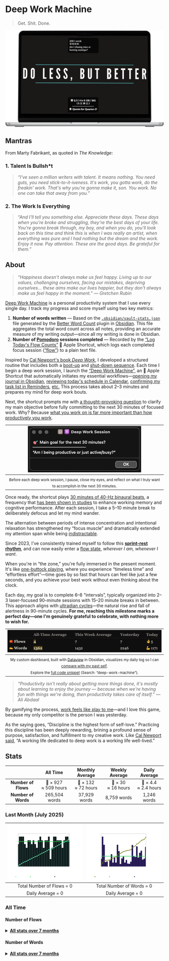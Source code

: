 # Deep Work Machine

> Get. Shit. Done.

<p align="center">
<a href="">
<img src="assets/mockup.png" width="" title=""/>
</a>
</p>

## Mantras

From Marty Fabrikant, as quoted in _The Knowledge_:

### 1. Talent Is Bullsh*t

> _“I've seen a million writers with talent. It means nothing. You need guts, you need stick-to-it-iveness. It's work, you gotta work, do the freakin' work. That's why you're gonna make it, son. You work. No one can take that away from you.”_

### 2. The Work Is Everything

> _“And I'll tell you something else. Appreciate these days. These days when you're broke and struggling, they're the best days of your life. You're gonna break through, my boy, and when you do, you'll look back on this time and think this is when I was really an artist, when everything was pure and I had nothing but the dream and the work. Enjoy it now. Pay attention. These are the good days. Be grateful for them.”_

## About

> _“Happiness doesn't always make us feel happy. Living up to our values, challenging ourselves, facing our mistakes, depriving ourselves… these aims make our lives happier, but they don't always make us feel happy in the moment.” — Gretchen Rubin_

[Deep Work Machine](https://huami.ng/deep-work-machine) is a personal productivity system that I use every single day. I track my progress and score myself using two key metrics:

1. **Number of words written** — Based on the [`.obsidian/vault-stats.json`](https://github.com/huaminghuangtw/Second-Brain/blob/main/.obsidian/vault-stats.json) file generated by the [Better Word Count](https://github.com/lukeleppan/better-word-count) plugin in [Obsidian](https://obsidian.md/). This file aggregates the total word count across all notes, providing an accurate measure of my writing output—since all my writing is done in Obsidian.
2. **Number of [Pomodoro](https://en.wikipedia.org/wiki/Pomodoro_Technique) sessions completed** — Recorded by the [“Log Today's Flow Counts”](https://shortcutomation.com/gallery/getting-things-done/log-todays-flow-counts/)  Apple Shortcut, which logs each completed focus session ([“flow”](https://www.amazon.com/Flow-Psychology-Experience-Perennial-Classics/dp/0061339202)) to a plain text file.

Inspired by [Cal Newport's book _Deep Work_](https://calnewport.com/deep-work-rules-for-focused-success-in-a-distracted-world/), I developed a structured routine that includes both a [boot-up](https://shortcutomation.com/gallery/getting-things-done/boot-up-sequence/) and [shut-down sequence](https://shortcutomation.com/gallery/getting-things-done/shut-down-sequence/). Each time I begin a deep work session, I launch the [“Deep Work Machine”](https://shortcutomation.com/gallery/getting-things-done/deep-work-machine/), an  Apple Shortcut that automatically initiates my essential workflows—[opening my journal in Obsidian](https://shortcutomation.com/gallery/journaling/view-journal/), [reviewing today's schedule in Calendar](https://shortcutomation.com/gallery/getting-things-done/plan-my-day/), [confirming my task list in Reminders](https://shortcutomation.com/gallery/getting-things-done/view-todays-tasks/), [etc.](https://shortcutomation.com/gallery/getting-things-done/deep-work-session/) This process takes about 2–3 minutes and prepares my mind for deep work bouts.

Next, the shortcut prompts me with [a thought-provoking question](https://huami.ng/lists/journal-prompt/#on-productivity) to clarify my main objective before fully committing to the next 30 minutes of focused work. Why? Because [what you work on is far more important than how productively you work](https://huami.ng/notes/what-you-work-on-is-far-more-important-than-how-productively-you-work/).

<p align="center">

|                                                          ![](assets/alert.png)                                                           |
| :--------------------------------------------------------------------------------------------------------------------------------------: |
| <sub>Before each deep work session, I pause, close my eyes, and reflect on what I truly want to accomplish in the next 30 minutes.</sub> |

</p>

Once ready, the shortcut plays [30 minutes of 40-Hz binaural beats](https://youtu.be/1_G60OdEzXs), a frequency that [has been shown in studies](https://youtu.be/CQlTmOFM4Qs?t=1h11m34s) to enhance working memory and cognitive performance. After each session, I take a 5–10 minute break to deliberately defocus and let my mind wander.

The alternation between periods of intense concentration and intentional relaxation has strengthened my “focus muscle” and dramatically extended my attention span while being [indistractable](https://www.nirandfar.com/indistractable/).

Since 2023, I've consistently trained myself to follow this **[sprint-rest rhythm](https://huami.ng/notes/work-in-sprints-work-with-your-biology/)**, and can now easily enter a [flow state](https://huami.ng/notes/flow-state/), _wherever I am, whenever I want_.

When you're in “the zone,” you're fully immersed in the present moment. It's like [one-buttock playing](https://sketchplanations.com/one-buttock-playing), where you experience “timeless time” and “effortless effort”—time goes by so fast that hours can feel like just a few seconds, and you achieve your best work without even thinking about the clock.

Each day, my goal is to complete 6–8 “intervals”, typically organized into 2–3 laser-focused 90-minute sessions with 15–20 minute breaks in between. This approach aligns with [ultradian cycles](https://youtu.be/yb5zpo5WDG4?t=1575)—the natural rise and fall of alertness in 90-minute cycles. **For me, reaching this milestone marks a perfect day—one I'm genuinely grateful to celebrate, with nothing more to wish for.**

<p align="center">

| ![](assets/dashboard.png) |
| :-: |
| <sub>My custom dashboard, built with [Dataview](https://github.com/blacksmithgu/obsidian-dataview) in Obsidian, visualizes my daily log so I can [compare with my past self](https://huami.ng/notes/comparison-is-the-thief-of-joy).<br/>Explore the [full code snippet](https://github.com/huaminghuangtw/Second-Brain/blob/main/Homepage.md) (Search: “deep-work-machine”).</sub> |

</p>

> _“Productivity isn't really about getting more things done, it's mostly about learning to enjoy the journey — because when we're having fun with things we're doing, then productivity takes care of itself.” — Ali Abdaal_

By gamifying the process, [work feels like play to me](https://x.com/naval/status/1337144251403014144)—and I love this game, because my only competitor is the person I was yesterday.

As the saying goes, “Discipline is the highest form of self-love.” Practicing this discipline has been deeply rewarding, brining a profound sense of purpose, satisfaction, and fulfillment to my creative work. Like [Cal Newport said](https://calnewport.com/knowledge-workers-are-bad-at-working-and-heres-what-to-do-about-it/), “A working life dedicated to deep work is a working life well-lived.”

## Stats

<!-- STATS-START -->
<div align="center">

|         | All Time | Monthly Average | Weekly Average | Daily Average |
| :-: | :-: | :-: | :-: | :-: |
| **Number of Flows** | 🍅 × 927<br>≈ 509 hours | 🍅 × 132<br>≈ 72 hours | 🍅 × 30<br>≈ 16 hours | 🍅 × 4.4<br>≈ 2.4 hours |
| **Number of Words** | 265,504 words | 37,929 words | 8,759 words | 1,246 words |

</div>
<!-- STATS-END -->

<!-- LASTMONTH-START -->
### Last Month (July 2025)

| ![](Number%20of%20Flows/2025/07-July/number-of-flows_2025-07.png) | ![](Number%20of%20Words/2025/07-July/number-of-words_2025-07.png) |
| :-: | :-: |
| Total Number of Flows = 0 | Total Number of Words = 0 |
| Daily Average = 0 | Daily Average = 0 |
<!-- LASTMONTH-END -->

### All Time

#### Number of Flows

<!-- INDEX-FLOWS-START -->
<details>

<summary>
   <strong>
	  <a href="Number%20of%20Flows">All stats over 7 months</a>
   </strong>
</summary>

* <details>
	<summary>
	  <strong>
		<a href="Number%20of%20Flows/2025">2025</a>
	  </strong>
	</summary>

	* <details>
	   <summary>
	   <a href="Number%20of%20Flows/2025/06-June">06-June</a>
	   </summary>
	   <a href="Number%20of%20Flows/2025/06-June/number-of-flows_2025-06.png">
	   <kbd>
	   <img src="Number%20of%20Flows/2025/06-June/number-of-flows_2025-06.png" width="400" title="🖱️ Click me to view an interactive chart!"/>
	   </kbd>
	   </a>
	   </details>

	* <details>
	   <summary>
	   <a href="Number%20of%20Flows/2025/05-May">05-May</a>
	   </summary>
	   <a href="Number%20of%20Flows/2025/05-May/number-of-flows_2025-05.png">
	   <kbd>
	   <img src="Number%20of%20Flows/2025/05-May/number-of-flows_2025-05.png" width="400" title="🖱️ Click me to view an interactive chart!"/>
	   </kbd>
	   </a>
	   </details>

	* <details>
	   <summary>
	   <a href="Number%20of%20Flows/2025/04-April">04-April</a>
	   </summary>
	   <a href="Number%20of%20Flows/2025/04-April/number-of-flows_2025-04.png">
	   <kbd>
	   <img src="Number%20of%20Flows/2025/04-April/number-of-flows_2025-04.png" width="400" title="🖱️ Click me to view an interactive chart!"/>
	   </kbd>
	   </a>
	   </details>

	* <details>
	   <summary>
	   <a href="Number%20of%20Flows/2025/03-March">03-March</a>
	   </summary>
	   <a href="Number%20of%20Flows/2025/03-March/number-of-flows_2025-03.png">
	   <kbd>
	   <img src="Number%20of%20Flows/2025/03-March/number-of-flows_2025-03.png" width="400" title="🖱️ Click me to view an interactive chart!"/>
	   </kbd>
	   </a>
	   </details>

	* <details>
	   <summary>
	   <a href="Number%20of%20Flows/2025/02-February">02-February</a>
	   </summary>
	   <a href="Number%20of%20Flows/2025/02-February/number-of-flows_2025-02.png">
	   <kbd>
	   <img src="Number%20of%20Flows/2025/02-February/number-of-flows_2025-02.png" width="400" title="🖱️ Click me to view an interactive chart!"/>
	   </kbd>
	   </a>
	   </details>

	* <details>
	   <summary>
	   <a href="Number%20of%20Flows/2025/01-January">01-January</a>
	   </summary>
	   <a href="Number%20of%20Flows/2025/01-January/number-of-flows_2025-01.png">
	   <kbd>
	   <img src="Number%20of%20Flows/2025/01-January/number-of-flows_2025-01.png" width="400" title="🖱️ Click me to view an interactive chart!"/>
	   </kbd>
	   </a>
	   </details>
  </details>
* <details>
	<summary>
	  <strong>
		<a href="Number%20of%20Flows/2024">2024</a>
	  </strong>
	</summary>

	* <details>
	   <summary>
	   <a href="Number%20of%20Flows/2024/12-December">12-December</a>
	   </summary>
	   <a href="Number%20of%20Flows/2024/12-December/number-of-flows_2024-12.png">
	   <kbd>
	   <img src="Number%20of%20Flows/2024/12-December/number-of-flows_2024-12.png" width="400" title="🖱️ Click me to view an interactive chart!"/>
	   </kbd>
	   </a>
	   </details>
  </details>
</details>
<!-- INDEX-FLOWS-END -->

#### Number of Words

<!-- INDEX-WORDS-START -->
<details>

<summary>
   <strong>
	  <a href="Number%20of%20Words">All stats over 7 months</a>
   </strong>
</summary>

* <details>
	<summary>
	  <strong>
		<a href="Number%20of%20Words/2025">2025</a>
	  </strong>
	</summary>

	* <details>
	   <summary>
	   <a href="Number%20of%20Words/2025/06-June">06-June</a>
	   </summary>
	   <a href="Number%20of%20Words/2025/06-June/number-of-words_2025-06.png">
	   <kbd>
	   <img src="Number%20of%20Words/2025/06-June/number-of-words_2025-06.png" width="400" title="🖱️ Click me to view an interactive chart!"/>
	   </kbd>
	   </a>
	   </details>

	* <details>
	   <summary>
	   <a href="Number%20of%20Words/2025/05-May">05-May</a>
	   </summary>
	   <a href="Number%20of%20Words/2025/05-May/number-of-words_2025-05.png">
	   <kbd>
	   <img src="Number%20of%20Words/2025/05-May/number-of-words_2025-05.png" width="400" title="🖱️ Click me to view an interactive chart!"/>
	   </kbd>
	   </a>
	   </details>

	* <details>
	   <summary>
	   <a href="Number%20of%20Words/2025/04-April">04-April</a>
	   </summary>
	   <a href="Number%20of%20Words/2025/04-April/number-of-words_2025-04.png">
	   <kbd>
	   <img src="Number%20of%20Words/2025/04-April/number-of-words_2025-04.png" width="400" title="🖱️ Click me to view an interactive chart!"/>
	   </kbd>
	   </a>
	   </details>

	* <details>
	   <summary>
	   <a href="Number%20of%20Words/2025/03-March">03-March</a>
	   </summary>
	   <a href="Number%20of%20Words/2025/03-March/number-of-words_2025-03.png">
	   <kbd>
	   <img src="Number%20of%20Words/2025/03-March/number-of-words_2025-03.png" width="400" title="🖱️ Click me to view an interactive chart!"/>
	   </kbd>
	   </a>
	   </details>

	* <details>
	   <summary>
	   <a href="Number%20of%20Words/2025/02-February">02-February</a>
	   </summary>
	   <a href="Number%20of%20Words/2025/02-February/number-of-words_2025-02.png">
	   <kbd>
	   <img src="Number%20of%20Words/2025/02-February/number-of-words_2025-02.png" width="400" title="🖱️ Click me to view an interactive chart!"/>
	   </kbd>
	   </a>
	   </details>

	* <details>
	   <summary>
	   <a href="Number%20of%20Words/2025/01-January">01-January</a>
	   </summary>
	   <a href="Number%20of%20Words/2025/01-January/number-of-words_2025-01.png">
	   <kbd>
	   <img src="Number%20of%20Words/2025/01-January/number-of-words_2025-01.png" width="400" title="🖱️ Click me to view an interactive chart!"/>
	   </kbd>
	   </a>
	   </details>
  </details>
* <details>
	<summary>
	  <strong>
		<a href="Number%20of%20Words/2024">2024</a>
	  </strong>
	</summary>

	* <details>
	   <summary>
	   <a href="Number%20of%20Words/2024/12-December">12-December</a>
	   </summary>
	   <a href="Number%20of%20Words/2024/12-December/number-of-words_2024-12.png">
	   <kbd>
	   <img src="Number%20of%20Words/2024/12-December/number-of-words_2024-12.png" width="400" title="🖱️ Click me to view an interactive chart!"/>
	   </kbd>
	   </a>
	   </details>
  </details>
</details>
<!-- INDEX-WORDS-END -->
